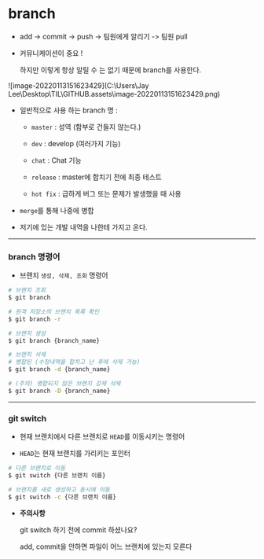# branch  

* add -> commit -> push -> 팀원에게 알리기 -> 팀원 pull

* 커뮤니케이션이 중요 !

  하지만 이렇게 항상 알릴 수 는 없기 때문에 branch를 사용한다.

![image-20220113151623429](C:\Users\Jay Lee\Desktop\TIL\GITHUB.assets\image-20220113151623429.png)

* 일반적으로 사용 하는 branch 명 :  

  * `master` : 성역 (함부로 건들지 않는다.)

  * `dev` : develop (여러가지 기능)

  * `chat` : Chat 기능

  * `release` : master에 합치기 전에 최종 테스트

  * `hot fix` : 급하게 버그 또는 문제가 발생했을 때 사용 

* `merge`를 통해 나중에 병합
* 저기에 있는 개발 내역을 나한테 가지고 온다.

---

### branch 명령어 

* 브랜치 `생성, 삭제, 조회` 명령어

```bash
# 브랜치 조회
$ git branch

# 원격 저장소의 브랜치 목록 확인
$ git branch -r

# 브랜치 생성
$ git branch {branch_name}

# 브랜치 삭제
# 병합된 (수정내역을 합치고 난 후에 삭제 가능)
$ git branch -d {branch_name}

# (주의) 병합되지 않은 브랜치 강제 삭제
$ git branch -D {branch_name}
```



---

### git switch

* 현재 브랜치에서 다른 브랜치로 `HEAD`를 이동시키는 명령어

* `HEAD`는 현재 브랜치를 가리키는 포인터

```bash
# 다른 브랜치로 이동
$ git switch {다른 브랜치 이름}

# 브랜치를 새로 생성하고 동시에 이동
$ git switch -c {다른 브랜치 이름}


```

* **주의사항**

  git switch 하기 전에 commit 하셨나요? 

  add, commit을 안하면 파일이 어느 브랜치에 있는지 모른다 